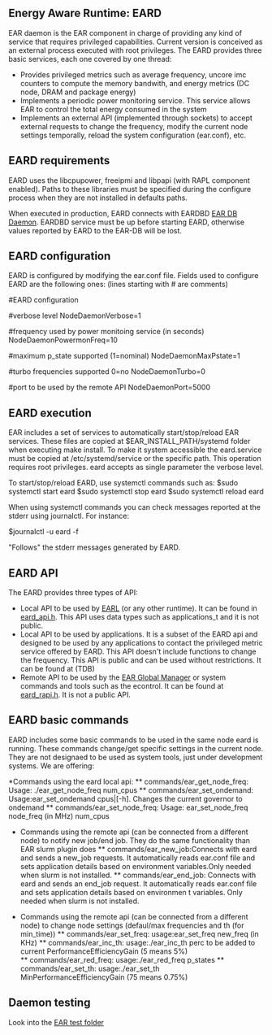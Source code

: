 Energy Aware Runtime: EARD
---------------------------
EAR daemon is the EAR component in charge of providing any kind of service that requires privileged capabilities. Current version is conceived as an external process executed with root privileges. The EARD provides three basic services, each one covered by one thread:
- Provides privileged metrics such as average frequency, uncore imc counters to compute the memory bandwith, and energy metrics (DC node, DRAM and package energy)
- Implements a periodic power monitoring service. This service allows EAR to control the total energy consumed in the system
- Implements an external API (implemented through sockets) to accept external requests to change the frequency, modify the current node settings temporally, reload the system configuration (ear.conf), etc.

EARD requirements
-----------------

EARD uses the libcpupower, freeipmi and libpapi (with RAPL component enabled). Paths to these libraries must be specified during the configure process when they are not installed in defaults paths. 

When executed in production, EARD connects with EARDBD [EAR DB Daemon](../database_cache/REAME.md). EARDBD service must be up before starting EARD, otherwise values reported by EARD to the EAR-DB will be lost.

EARD configuration
------------------

EARD is configured by modifying the ear.conf file. Fields used to configure EARD are the following ones: (lines starting with # are comments)

#EARD configuration

#verbose level
NodeDaemonVerbose=1

#frequency used by power monitoing service (in seconds)
NodeDaemonPowermonFreq=10

#maximum p_state supported (1=nominal)
NodeDaemonMaxPstate=1

#turbo frequencies supported 0=no 
NodeDaemonTurbo=0

#port to be used by the remote API
NodeDaemonPort=5000



EARD execution
--------------

EAR includes a set of services to automatically start/stop/reload EAR services. These files are copied at $EAR_INSTALL_PATH/systemd folder when executing make install. To make it system accessible the eard.service must be copied at /etc/systemd/service or the specific path. This operation requires root privileges. 
eard accepts as single parameter the verbose level.

To start/stop/reload EARD, use systemctl commands such as:
$sudo systemctl start eard
$sudo systemctl stop eard
$sudo systemctl reload eard

When using systemctl commands you can check messages reported at the stderr using journalctl. For instance:

$journalctl -u eard -f 

"Follows" the stderr messages generated by EARD.

EARD API
--------
The EARD provides three types of API:
- Local API to be used by [EARL](../library/README.md) (or any other runtime). It can be found in [eard_api.h](eard_api.h). This API uses data types such as applications_t and it is not public. 
- Local API to be used by applications. It is a subset of the EARD api and designed to be used by any applications to contact the privileged metric service offered by EARD. This API doesn't include functions to change the frequency. This API is public and can be used without restrictions. It can be found at (TDB)
- Remote API to be used by the [EAR Global Manager](../global_manager/README.md) or system commands and tools such as the econtrol. It can be found at [eard_rapi.h](eard_rapi.h). It is not a public API. 


EARD basic commands
-------------------

EARD includes some basic commands to be used in the same node eard is running. These commands change/get specific settings in the current node. They are not designaed to be used as system tools, just under development systems. We are offering:

*Commands using the eard local api:
** commands/ear_get_node_freq: Usage: ./ear_get_node_freq num_cpus
** commands/ear_set_ondemand: Usage:ear_set_ondemand cpus|[-h]. Changes the current governor to ondemand
** commands/ear_set_node_freq: Usage: ear_set_node_freq node_freq (in MHz) num_cpus 

* Commands using the remote api (can be connected from a different node) to notify new job/end job. They do the same functionality than EAR slurm plugin does
** commands/ear_new_job:Connects with eard and sends a new_job requests. It automatically reads ear.conf file and sets application details based on environment variables.Only needed when slurm is not installed. 
** commands/ear_end_job: Connects with eard and sends an end_job request. It automatically reads ear.conf file and sets application details based on environmen t variables.  Only needed when slurm is not installed. 

* Commands using the remote api (can be connected from a different node) to change node settings (defaul/max frequencies and th (for min_time))
** commands/ear_set_freq: usage:ear_set_freq new_freq (in KHz)
** commands/ear_inc_th: usage:./ear_inc_th perc to be added to current PerformanceEfficiencyGain (5 means 5%)        
** commands/ear_red_freq: usage:./ear_red_freq p_states 
** commands/ear_set_th: usage:./ear_set_th MinPerformanceEfficiencyGain (75 means 0.75%)

Daemon testing
--------------

Look into the [EAR test folder](../tests/README.md)

